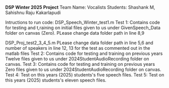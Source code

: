 **DSP Winter 2025 Project**
Team Name: Vocalists
Students: Shashank M, Sahishnu Raju Kakarlapudi

Intructions to run code:
DSP_Speech_Winter_test1.m
Test 1: Contains code for testing and t,raining on initial files given to us under GivenSpeech_Data folder on canvas (Zero).
PLease change data folder path in line 8,9

DSP_Proj_test2_3_4_5.m
PLease change data folder path in line 5,6 and number of speakers in line 12, 13 for the test as commented out in the matlab files
Test 2: Contains code for testing and training on previous years Twelve files given to us under 2024StudentAudioRecording folder on canvas.
Test 3: Contains code for testing and training on previous years Zero files given to us under 2024StudentAudioRecording folder on canvas.
Test 4: Test on this years (2025) students's five speech files.
Test 5: Test on this years (2025) students's eleven speech files.
